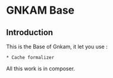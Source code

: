 # GNKAM Base

## Introduction

This is the Base of Gnkam, it let you use :

	* Cache formalizer

All this work is in composer.
